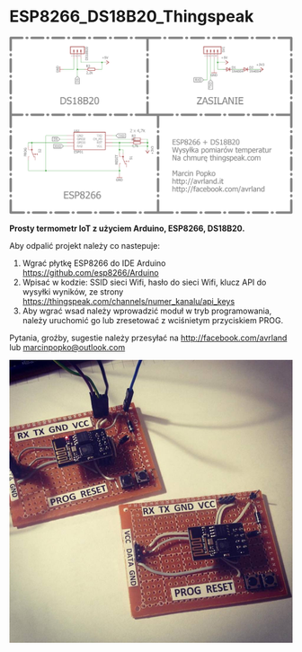 # ESP8266_DS18B20_Thingspeak

<img src="https://github.com/avrland/ESP8266_DS18B20_Thingspeak/blob/master/schemat.png"/>

<b> Prosty termometr IoT z użyciem Arduino, ESP8266, DS18B20. </b>


Aby odpalić projekt należy co nastepuje:


1. Wgrać płytkę ESP8266 do IDE Arduino https://github.com/esp8266/Arduino
2. Wpisać w kodzie: SSID sieci Wifi, hasło do sieci Wifi, klucz API do wysyłki wyników, ze strony https://thingspeak.com/channels/numer_kanalu/api_keys
3. Aby wgrać wsad należy wprowadzić moduł w tryb programowania, należy uruchomić go lub zresetować z wciśnietym przyciskiem PROG.


Pytania, groźby, sugestie należy przesyłać na http://facebook.com/avrland lub marcinpopko@outlook.com

<img src="https://github.com/avrland/ESP8266_DS18B20_Thingspeak/blob/master/esp.jpg"/>
